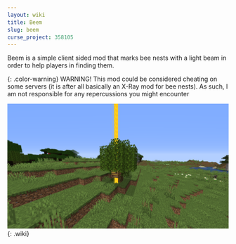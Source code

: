 ```yaml
---
layout: wiki
title: Beem
slug: beem
curse_project: 358105
---
```

Beem is a simple client sided mod that marks bee nests with a light beam in order to help players in finding them.

{: .color-warning}
WARNING! This mod could be considered cheating on some servers (it is after all basically an X-Ray mod for bee nests). As such, I am not responsible for any repercussions you might encounter

![Beem Example](/img/beem-example.png){: .wiki}
